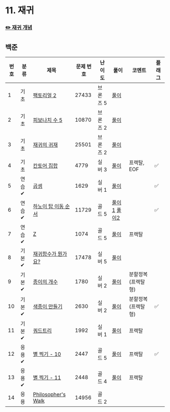 # 11. 재귀
### [✏️ 재귀 개념](/topics/11_recursion/recursion.md)

## 백준
| 번호 | 분류 | 제목                                                          | 문제 번호 | 난이도 | 풀이                                                                    | 코멘트        | 플래그 |
|----|----|-------------------------------------------------------------|-------|-----|-----------------------------------------------------------------------|------------|-|
| 1  | 기초 | [팩토리얼 2](https://www.acmicpc.net/problem/27433)             | 27433 |  브론즈 5  | [풀이](/solutions/11/B27433.java)                                       |            | |
| 2  | 기초 | [피보나치 수 5](https://www.acmicpc.net/problem/10870)           | 10870 |   브론즈 2  | [풀이](/solutions/11/B10870.java)                                       |            | |
| 3  | 기초 | [재귀의 귀재](https://www.acmicpc.net/problem/25501)             | 25501 |   브론즈 2  | [풀이](/solutions/11/B25501.java)                                       |            | |
| 4  | 기초 | [칸토어 집합](https://www.acmicpc.net/problem/4779)              | 4779  |  실버 3   | [풀이](/solutions/11/S4779.java)                                        | 프랙탈, EOF   | ✅ |
| 5  | 연습✔ | [곱셈](https://www.acmicpc.net/problem/1629)                  | 1629  |   실버 1  | [풀이](/solutions/11/S1629.java)                                        |            | ✅|
| 6  | 연습✔ | [하노이 탑 이동 순서](https://www.acmicpc.net/problem/11729)      | 11729 |  골드 5   | [풀이1](/solutions/11/G11729V1.java) [풀이2](/solutions/11/G11729V2.java) |            | ✅ |
| 7  | 연습✔ | [Z](https://www.acmicpc.net/problem/1074)                    | 1074  |  골드 5   | [풀이](/solutions/11/G1704.java)                                        | 프랙탈        | |
| 8  | 기본✔ | [재귀함수가 뭔가요?](https://www.acmicpc.net/problem/17478)       | 17478 |  실버 5   | [풀이](/solutions/11/S17478.java)                                       |            | |
| 9  | 기본✔ | [종이의 개수](https://www.acmicpc.net/problem/1780)             | 1780 |  실버 2   | [풀이](/solutions/11/S1780.java)                                        | 분할정복(프랙탈형) | |
| 10 | 기본✔ | [색종이 만들기](https://www.acmicpc.net/problem/2630)            | 2630  |  실버 2  | [풀이](/solutions/11/S2630.java)                                        | 분할정복(프랙탈형)        | ✅ |
| 11 | 기본✔ | [쿼드트리](https://www.acmicpc.net/problem/1992)                | 1992  |  실버 1   | [풀이](/solutions/11/S1992.java)                                        | 프랙탈        | |
| 12  | 응용✔ | [별 찍기 - 10](https://www.acmicpc.net/problem/2447)           | 2447  |  골드 5   | [풀이](/solutions/11/G2447.java)                                        | 프랙탈        | ✅ |
| 13 | 응용✔ | [별 찍기 - 11](https://www.acmicpc.net/problem/2448)           | 2448  |  골드 4   | [풀이](/solutions/11/G2448.java)                                        | 프랙탈        | |
| 14 | 응용 | [Philosopher's Walk](https://www.acmicpc.net/problem/14956)  | 14956 |  골드 2  |                                                                       |            | |
